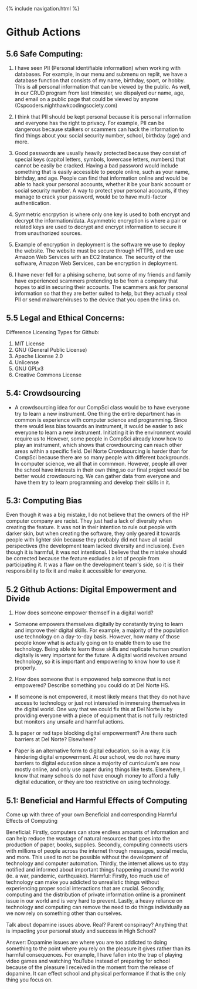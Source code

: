 {% include navigation.html %}

# Github Actions


## 5.6 Safe Computing:
1. I have seen PII (Personal identifiable information) when working with databases. For example, in our menu and submenu on replit, we have a database function that consists of my name, birthday, sport, or hobby. This is all personal information that can be viewed by the public. As well, in our CRUD program from last trimester, we dispalyed our name, age, and email on a public page that could be viewed by anyone (Cspcoders.nighthawkcodingsociety.com)

2. I think that PII should be kept personal because it is personal information and everyone has the right to privacy. For example, PII can be dangerous because stalkers or scammers can hack the information to find things about you: social security number, school, birthday (age) and more. 

3. Good passwords are usually heavily protected because they consist of special keys (capitol letters, symbols, lowercase letters, numbers) that cannot be easily be cracked. Having a bad password would include something that is easily accessible to people online, such as your name, birthday, and age. People can find that information online and would be able to hack your personal accounts, whether it be your bank account or social security number. A way to protect your personal accounts, if they manage to crack your password, would be to have multi-factor authentication. 

4. Symmetric encrpytion is where only one key is used to both encrypt and decrypt the information/data. Asymmetric encryption is where a pair or related keys are used to decrypt and encrypt information to secure it from unauthorized sources.

5. Example of encryption in deployment is the software we use to deploy the website. The website must be secure through HTTPS, and we use Amazon Web Services with an EC2 Instance. The security of the software, Amazon Web Services, can be encryption in deployment.

6. I have never fell for a phising scheme, but some of my friends and family have experienced scammers pretending to be from a company that hopes to aid in securing their accounts. The scammers ask for personal information so that they are better suited to help,  but they actually steal PII or send malware/viruses to the device that you open the links on.



## 5.5 Legal and Ethical Concerns:
Difference Licensing Types for Github:

1. MIT License
2. GNU (General Public License)
3. Apache License 2.0
4. Unlicense
5. GNU GPLv3
6. Creative Commons License



## 5.4: Crowdsourcing
- A crowdsourcing idea for our CompSci class would be to have everyone try to learn a new instrument. One thing the entire department has in common is experience with computer science and programming. Since there would less bias towards an instrument, it would be easier to ask everyone to learn a new instrument. Initiating it in the environment would require us to However, some people in CompSci already know how to play an instrument, which shows that crowdsourcing can reach other areas within a specific field. Del Norte Crowdsourcing is harder than for CompSci because there are so many people with different backgrounds. In computer science, we all that in commmon. However, people all over the school have interests in their own thing,so our final project would be better would crowdsourcing. We can gather data from everyone and have them try to learn programming and develop their skills in it.

## 5.3: Computing Bias

Even though it was a big mistake, I do not believe that the owners of the HP computer company are racist. They just had a lack of diversity when creating the feature. It was not in their intention to rule out people with darker skin, but when creating the software, they only geared it towards people with lighter skin because they probably did not have all racial perspectives (the development team lacked diversity and inclusion). Even though it is harmful, it was not intentional. I believe that the mistake should be corrected because the feature excludes a lot of people from participating it. It was a flaw on the development team's side, so it is their responsibility to fix it and make it accessible for everyone.


## 5.2 Github Actions: Digital Empowerment and Divide
1. How does someone empower themself in a digital world?
- Someone empowers themselves digitally by constantly trying to learn and improve their digital skills. For example, a majority of the population use technology on a day-to-day basis. However, how many of those people know what is actually going on to enable them to use the technology. Being able to learn those skills and replicate human creation digitally is very important for the future. A digital world revolves around technology, so it is important and empowering to know how to use it properly.

2. How does someone that is empowered help someone that is not empowered? Describe something you could do at Del Norte HS.
- If someone is not empowered, it most likely means that they do not have access to technology or just not interested in immersing themselves in the digital world. One way that we could fix this at Del Norte is by providing everyone with a piece of equipment that is not fully restricted but monitors any unsafe and harmful actions. 

3. Is paper or red tape blocking digital empowerment? Are there such barriers at Del Norte? Elsewhere?
- Paper is an alternative form to digital education, so in a way, it is hindering digital empowerment. At our school, we do not have many barriers to digital education since a majority of curriculum's are now mostly online, and only use paper during things like tests. Elsewhere, I know that many schools do not have enough money to afford a fully digital education, or they are too restrictive on using technology. 

## 5.1: Beneficial and Harmful Effects of Computing
Come up with three of your own Beneficial and corresponding Harmful Effects of Computing

Beneficial: Firstly, computers can store endless amounts of information and can help reduce the wastage of natural resources that goes into the production of paper, books, supplies. Secondly, computing connects users with millions of people across the internet through messages, social media, and more. This used to not be possible without the development of technology and computer automation. Thirdly, the internet allows us to stay notified and informed about important things happening around the world (ie. a war, pandemic, earthquake).
Harmful: Firstly, too much use of technology can make you addicted to unrealistic things without experiencing proper social interactions that are crucial. Secondly, computing and the distribution of private information online is a prominent issue in our world and is very hard to prevent. Lastly, a heavy reliance on technology and computing can remove the need to do things individually as we now rely on something other than ourselves.


Talk about dopamine issues above. Real? Parent conspiracy? Anything that is impacting your personal study and success in High School?


Answer: Dopamine issues are where you are too addicted to doing something to the point where you rely on the pleasure it gives rather than its harmful consequences. For example, I have fallen into the trap of playing video games and watching YouTube instead of preparing for school because of the pleasure I received in the moment from the release of dopamine. It can effect school and physical performance if that is the only thing you focus on.
